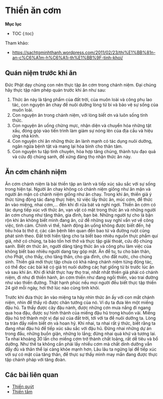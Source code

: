 # Thiền ăn cơm

**Mục lục**

- TOC
{:toc}

Tham khảo:

- <https://sachtgminhthanh.wordpress.com/2011/02/23/thi%E1%BB%81n-an-c%C6%A1m-h%C6%A1i-th%E1%BB%9F-tinh-khoi/>

## Quán niệm trước khi ăn

Đức Phật dạy chúng con nên thực tập ăn cơm trong chánh niệm. Đại chúng hãy thực tập năm phép quán trước khi ăn như sau:
1. Thức ăn này là tặng phẩm của đất trời, của muôn loài và công phu lao tác, con nguyện ăn chay để nuôi dưỡng lòng từ bi và bảo vệ sự sống của muôn loài.
2. Con nguyện ăn trong chánh niệm, với lòng biết ơn và luôn sống tỉnh thức.
3. Con nguyện ăn uống chừng mực, nhận diện và chuyển hóa những tật xấu, đóng góp vào tiến trình làm giảm sự nóng lên của địa cầu và hiệu ứng nhà kính.
4. Con nguyện chỉ ăn những thức ăn lành mạnh có tác dụng nuôi dưỡng, ngăn ngừa bệnh tật và mang lại hòa bình cho thân tâm.
5. Con nguyện tu tập tinh chuyên, hòa hợp tăng chúng, thành tựu đạo quả và cứu độ chúng sanh, để xứng đáng thọ nhận thức ăn này.

## Ăn cơm chánh niệm

Ăn cơm chánh niệm là bài thiền tập an lành và tiếp xúc sâu sắc với sự sống trong hiện tại. Người ăn chay không có chánh niệm giống như ăn mặn và người ăn mặn có chánh niệm giống như ăn chay. Trong khi ăn, thiền giả ý thức từng động tác đang thực hiện, từ việc lấy thức ăn, múc cơm, để thức ăn vào miệng, nhai cơm,… đến khi đi rửa bát và nghỉ ngơi. Thiền ăn cơm có tác dụng tiếp xúc với thức ăn, vạn vật có mặt trong thức ăn và những người ăn cơm chung như tăng thân, gia đình, bạn bè. Những người tự cho là bận rộn khi ăn không biết mình đang ăn, cứ để những suy nghĩ vẩn vơ về công việc, tình cảm. Chính vì thế, hành động ăn uống không được biết đến, hệ tiêu hóa bị thờ ơ, các căn bệnh liên quan đến bao tử và đường ruột cũng phát sinh theo. Đất trời hiến tặng cho ta biết bao nhiêu nguồn thực phẩm quí giá, nhờ có chúng, ta bảo tồn hơi thở và thực tập giải thoát, cứu độ chúng sanh. Biết ơn thức ăn, người dâng tặng thức ăn và công phu làm việc của không biết bao nhiêu người dang tay góp mặt. Ăn để tu, tu cho bản thân, cho Phật, cho thầy, cho tăng thân, cho gia đình, cho đất nước, cho chúng sinh. Thiền giả mới thực tập chưa có khả năng chánh niệm từng động tác, có thể đọc các bài kệ có giá trị nuôi dưỡng các hạt giống từ bi trước lúc ăn và sau khi ăn. Khi đi khất thực hay thọ trai, nhất nhất thiền giả phải có chánh niệm, đi như đi thiền hành, ăn cơm thiền như đang ngồi thiền, vào trai đường như vào thiền đường. Thật hạnh phúc nếu mọi người đều biết thực tập thiền 24 giờ mỗi ngày, hơi thở lúc nào cũng tinh khôi.

Trước khi đưa thức ăn vào miệng ta hãy nhìn thức ăn ấy với con mắt chánh niệm, nhìn để thấy rõ được chân tướng của nó. Ví dụ ta đưa lên một miếng đậu hũ. Ta thấy được cây đậu nành, được những cơn mưa nắng đi ngang qua hoa đậu, được sự hình thành của miếng đậu hũ trong khuôn vải. Miếng đậu hũ trở thành một vị đại sứ của đất trời, tới với ta để nuôi dưỡng ta. Lòng ta tràn đầy niềm biết ơn và hoan hỷ. Khi nhai, ta nhai rất ý thức, biết rằng ta đang nhai đậu hũ để tiếp xúc sâu sắc với đậu hũ. Đừng nhai những dự án trong đầu, những buồn giận, những lo lắng; đừng nhai quá khứ và tương lai. Ta nhai khoảng 30 lần cho miếng cơm trở thành chất loãng, rất dễ tiêu và bổ dưỡng. Như thế ta không cần phải lấy nhiều cơm mà chất dinh dưỡng vẫn đầy đủ và thân thể lại càng khỏe mạnh hơn. Lâu lâu ta ngừng lại để tiếp xúc với sự có mặt của tăng thân, để thực sự thấy mình may mắn đang được thực tập chánh pháp với tăng đoàn.

## Các bài liên quan

- [Thiền quýt](thien_quyt.md)
- [Thiền tắm](thien_tam.md)